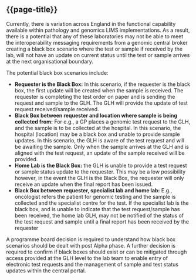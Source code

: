 ## {{page-title}}

Currently, there is variation across England in the functional capability available within pathology and genomics LIMS implementations. As a result, there is a potential that any of these laboratories may not be able to meet the interoperability messaging requirements from a genomic central broker creating a black box scenario where the test or sample if received by the lab, will not have an update on current status until the test or sample arrives at the next organisational boundary. 

The potential black box scenarios include:
- **Requester is the Black Box:** In this scenario, if the requester is the black box, the first update will be created when the sample is received. The requester is completing the test order on paper and is sending the request and sample to the GLH. The GLH will provide the update of test request received/sample received. 
- **Black Box between requester and location where sample is being collected from:** For e.g., a GP places a genomic test request to the GLH, and the sample is to be collected at the hospital. In this scenario, the hospital (location) may be a black box and unable to provide sample updates. In this scenario, the GLH is aware of the test request and will be awaiting the sample. Only when the sample arrives at the GLH and is aligned with the test request, an update of the sample received will be provided. 
- **Home Lab is the Black Box:** the GLH is unable to provide a test request or sample status update to the requester. This may be a low possibility however, in the event the GLH is the Black Box, the requester will only receive an update when the final report has been issued.
- **Black Box between requester, specialist lab and home lab:** E.g., oncologist refers the patient for genomic testing and the sample is collected and the specialist centre for the test. If the specialist lab is the black box, and is unable to indicate that the test request/sample has been received, the home lab GLH, may not be notified of the status of the test request and sample until a final report has been received by the requester

A programme board decision is required to understand how black box scenarios should be dealt with post Alpha phase. A further decision is required to confirm if black boxes should exist or can be mitigated through access provided at the GLH level to the lab team to enable entry of electronic test requests and the management of sample and test status updates within the central portal. 
